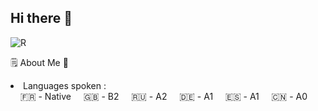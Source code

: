 ## Hi there 👋

![R](https://github.com/0x074b/0x074b/assets/83349783/fcb84070-4e1a-4897-8f6e-169b6b98febe)  

🗒️ About Me 💬
<li>Languages spoken :</li>
&nbsp;&nbsp;&nbsp;&nbsp;🇫🇷 - Native
&nbsp;&nbsp;&nbsp;&nbsp;🇬🇧 - B2
&nbsp;&nbsp;&nbsp;&nbsp;🇷🇺 - A2
&nbsp;&nbsp;&nbsp;&nbsp;🇩🇪 - A1
&nbsp;&nbsp;&nbsp;&nbsp;🇪🇸 - A1
&nbsp;&nbsp;&nbsp;&nbsp;🇨🇳 - A0
<!--
- 🔭 I’m currently working on ...
- 🌱 I’m currently learning ...
- 👯 I’m looking to collaborate on ...
- 🤔 I’m looking for help with ...
- 💬 Ask me about ...
- 📫 How to reach me: ...
- 😄 Pronouns: ...
- ⚡ Fun fact: ...
-->
